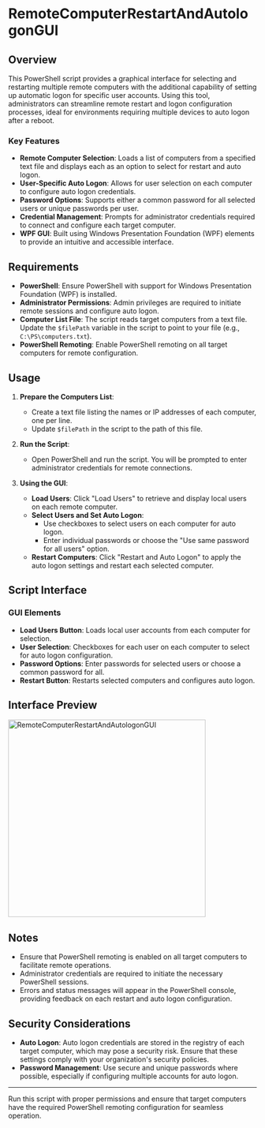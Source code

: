 # RemoteComputerRestartAndAutologonGUI

## Overview

This PowerShell script provides a graphical interface for selecting and restarting multiple remote computers with the additional capability of setting up automatic logon for specific user accounts. Using this tool, administrators can streamline remote restart and logon configuration processes, ideal for environments requiring multiple devices to auto logon after a reboot.

### Key Features

- **Remote Computer Selection**: Loads a list of computers from a specified text file and displays each as an option to select for restart and auto logon.
- **User-Specific Auto Logon**: Allows for user selection on each computer to configure auto logon credentials.
- **Password Options**: Supports either a common password for all selected users or unique passwords per user.
- **Credential Management**: Prompts for administrator credentials required to connect and configure each target computer.
- **WPF GUI**: Built using Windows Presentation Foundation (WPF) elements to provide an intuitive and accessible interface.

## Requirements

- **PowerShell**: Ensure PowerShell with support for Windows Presentation Foundation (WPF) is installed.
- **Administrator Permissions**: Admin privileges are required to initiate remote sessions and configure auto logon.
- **Computer List File**: The script reads target computers from a text file. Update the `$filePath` variable in the script to point to your file (e.g., `C:\PS\computers.txt`).
- **PowerShell Remoting**: Enable PowerShell remoting on all target computers for remote configuration.

## Usage

1. **Prepare the Computers List**:
   - Create a text file listing the names or IP addresses of each computer, one per line.
   - Update `$filePath` in the script to the path of this file.

2. **Run the Script**:
   - Open PowerShell and run the script. You will be prompted to enter administrator credentials for remote connections.

3. **Using the GUI**:
   - **Load Users**: Click "Load Users" to retrieve and display local users on each remote computer.
   - **Select Users and Set Auto Logon**:
     - Use checkboxes to select users on each computer for auto logon.
     - Enter individual passwords or choose the "Use same password for all users" option.
   - **Restart Computers**: Click "Restart and Auto Logon" to apply the auto logon settings and restart each selected computer.

## Script Interface

### GUI Elements

- **Load Users Button**: Loads local user accounts from each computer for selection.
- **User Selection**: Checkboxes for each user on each computer to select for auto logon configuration.
- **Password Options**: Enter passwords for selected users or choose a common password for all.
- **Restart Button**: Restarts selected computers and configures auto logon.

## Interface Preview

<img src="/images/RemoteComputerRestartAndAutoLogonGUI.png" alt="RemoteComputerRestartAndAutologonGUI" width="400">


## Notes

- Ensure that PowerShell remoting is enabled on all target computers to facilitate remote operations.
- Administrator credentials are required to initiate the necessary PowerShell sessions.
- Errors and status messages will appear in the PowerShell console, providing feedback on each restart and auto logon configuration.

## Security Considerations

- **Auto Logon**: Auto logon credentials are stored in the registry of each target computer, which may pose a security risk. Ensure that these settings comply with your organization's security policies.
- **Password Management**: Use secure and unique passwords where possible, especially if configuring multiple accounts for auto logon.

---

Run this script with proper permissions and ensure that target computers have the required PowerShell remoting configuration for seamless operation.
